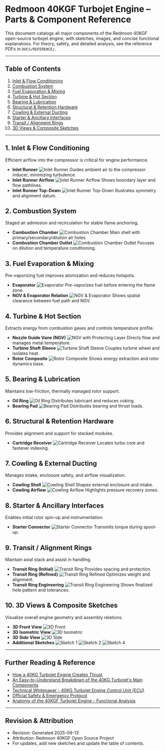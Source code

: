 # Redmoon 40KGF Turbojet Engine – Parts & Component Reference

This document catalogs all major components of the Redmoon 40KGF open-source turbojet engine, with sketches, images, and concise functional explanations. For theory, safety, and detailed analysis, see the reference PDFs in `DOCS/REFERENCE/`.

---
## Table of Contents
1. [Inlet & Flow Conditioning](#inlet--flow-conditioning)
2. [Combustion System](#combustion-system)
3. [Fuel Evaporation & Mixing](#fuel-evaporation--mixing)
4. [Turbine & Hot Section](#turbine--hot-section)
5. [Bearing & Lubrication](#bearing--lubrication)
6. [Structural & Retention Hardware](#structural--retention-hardware)
7. [Cowling & External Ducting](#cowling--external-ducting)
8. [Starter & Ancillary Interfaces](#starter--ancillary-interfaces)
9. [Transit / Alignment Rings](#transit--alignment-rings)
10. [3D Views & Composite Sketches](#3d-views--composite-sketches)

---
## 1. Inlet & Flow Conditioning
Efficient airflow into the compressor is critical for engine performance.

- **Inlet Runner**
  ![Inlet Runner](../../DOCS/SKETCHES/inlet_runner_sketch.png)
  Guides ambient air to the compressor inducer, minimizing turbulence.
- **Inlet Runner Airflow**
  ![Inlet Runner Airflow](../../DOCS/SKETCHES/inlet_runner_sketch_airflow.png)
  Shows boundary layer and flow pathlines.
- **Inlet Runner Top-Down**
  ![Inlet Runner Top-Down](../../DOCS/SKETCHES/inlet_runner_sketch_top_down.png)
  Illustrates symmetry and alignment datum.

## 2. Combustion System
Staged air admission and recirculation for stable flame anchoring.

- **Combustion Chamber**
  ![Combustion Chamber](../../DOCS/SKETCHES/combustion_chamber_sketch.png)
  Main shell with primary/secondary/dilution air holes.
- **Combustion Chamber Outlet**
  ![Combustion Chamber Outlet](../../DOCS/SKETCHES/combustion_chamber_out_sketch.png)
  Focuses on dilution and temperature conditioning.

## 3. Fuel Evaporation & Mixing
Pre-vaporizing fuel improves atomization and reduces hotspots.

- **Evaporator**
  ![Evaporator](../../DOCS/SKETCHES/evaporator_sketch.png)
  Pre-vaporizes fuel before entering the flame zone.
- **NGV & Evaporator Relation**
  ![NGV & Evaporator](../../DOCS/SKETCHES/ngv_evaporator_sketch_no_dimensions.png)
  Shows spatial clearance between fuel path and NGV.

## 4. Turbine & Hot Section
Extracts energy from combustion gases and controls temperature profile.

- **Nozzle Guide Vane (NGV)**
  ![NGV with Protecting Layer](../../DOCS/SKETCHES/ngv_with_protecting_layer_sketch.png)
  Directs flow and manages metal temperature.
- **Turbine Shaft Sleeve**
  ![Turbine Shaft Sleeve](../../DOCS/SKETCHES/turbine_shaft_sleeve_sketch.png)
  Couples turbine wheel and isolates heat.
- **Rotor Composite**
  ![Rotor Composite](../../DOCS/SKETCHES/turbocharger_billetwheel_turbineshaft_turbinewheelsketch.png)
  Shows energy extraction and rotor dynamics base.

## 5. Bearing & Lubrication
Maintains low-friction, thermally managed rotor support.

- **Oil Ring**
  ![Oil Ring](../../DOCS/SKETCHES/oil_ring_sketch.png)
  Distributes lubricant and reduces coking.
- **Bearing Pad**
  ![Bearing Pad](../../DOCS/SKETCHES/bearing_pad_component_engineering_sketch.png)
  Distributes bearing and thrust loads.

## 6. Structural & Retention Hardware
Provides alignment and support for stacked modules.

- **Cartridge Receiver**
  ![Cartridge Receiver](../../DOCS/SKETCHES/cartridge_receiver_sketch_refined_holes.png)
  Locates turbo core and fastener indexing.

## 7. Cowling & External Ducting
Manages intake, enclosure safety, and airflow visualization.

- **Cowling Shell**
  ![Cowling Shell](../../DOCS/SKETCHES/cowling_sketch.png)
  Shapes external enclosure and intake.
- **Cowling Airflow**
  ![Cowling Airflow](../../DOCS/SKETCHES/cowling_engineering_sketch_airflow.png)
  Highlights pressure recovery zones.

## 8. Starter & Ancillary Interfaces
Enables initial rotor spin-up and instrumentation.

- **Starter Connector**
  ![Starter Connector](../../DOCS/SKETCHES/starter_connector_sketch.png)
  Transmits torque during spool-up.

## 9. Transit / Alignment Rings
Maintain axial stack and assist in handling.

- **Transit Ring (Initial)**
  ![Transit Ring](../../DOCS/SKETCHES/transit_ring_sketch.png)
  Provides spacing and protection.
- **Transit Ring (Refined)**
  ![Transit Ring Refined](../../DOCS/SKETCHES/transit_ring_sketch_refined.png)
  Optimizes weight and alignment.
- **Transit Ring Engineering**
  ![Transit Ring Engineering](../../DOCS/SKETCHES/transit_ring_engineering_sketch.png)
  Shows finalized hole pattern and tolerances.

## 10. 3D Views & Composite Sketches
Visualize overall engine geometry and assembly relations.

- **3D Front View**
  ![3D Front](../../DOCS/SKETCHES/turbojet_3d_front.png)
- **3D Isometric View**
  ![3D Isometric](../../DOCS/SKETCHES/turbojet_3d_isometric.png)
- **3D Side View**
  ![3D Side](../../DOCS/SKETCHES/turbojet_3d_side.png)
- **Additional Sketches**
  ![Sketch 1](../../DOCS/SKETCHES/turbojet_sketch_1.png)
  ![Sketch 2](../../DOCS/SKETCHES/turbojet_sketch_2.png)
  ![Sketch 4](../../DOCS/SKETCHES/turbojet_sketch_4.png)

---
## Further Reading & Reference
- [How a 40KG Turbojet Engine Creates Thrust](../../DOCS/REFERENCE/How%20a%2040KG%20Turbojet%20Engine%20Creates%20Thrust.pdf)
- [An Easy-to-Understand Breakdown of the 40KG Turbojet's Main Components](../../DOCS/REFERENCE/An%20Easy-to-Understand%20Breakdown%20of%20the%2040KG%20Turbojet's%20Main%20Components.pdf)
- [Technical Whitepaper - 40KG Turbojet Engine Control Unit (ECU)](../../DOCS/REFERENCE/Technical%20Whitepaper%20-%2040KG%20Turbojet%20Engine%20Control%20Unit%20(ECU).pdf)
- [Official Safety & Emergency Protocol](../../DOCS/REFERENCE/40KG%20Turbojet%20Engine%20-%20Official%20Safety%20&%20Emergency%20Protocol.pdf)
- [Anatomy of the 40KGF Turbojet Engine – Functional Analysis](../../DOCS/REFERENCE/Anatomy%20of%20the%2040KGF%20Turbojet%20Engine%20-%20A%20Component_by_Component%20Functional%20Analysis.pdf)

---
## Revision & Attribution
- Revision: Generated 2025-09-13
- Attribution: Redmoon 40KGF Open Source Project
- For updates, add new sketches and update the table of contents.
